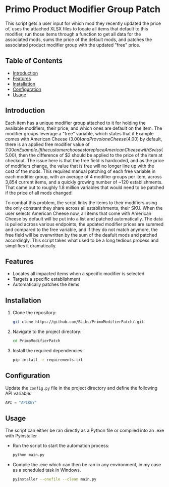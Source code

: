 # Primo Product Modifier Group Patch

This script gets a user input for which mod they recently updated the price of, uses the attached XLSX files to locate all items that default to this modifier, run those items through a function to get all data for the associated mods, sums the price of the default mods, and patches the associated product modifier group with the updated "free" price.

## Table of Contents

- [Introduction](#introduction)
- [Features](#features)
- [Installation](#installation)
- [Configuration](#configuration)
- [Usage](#usage)

## Introduction

Each item has a unique modifier group attached to it for holding the available modifiers, their price, and which ones are default on the item. The modifier groups leverage a "free" variable, which states that if Example comes with American Cheese ($3.00) and Provolone Cheese ($4.00) by default, there is an applied free modifier value of $7.00 on Example. If the customer chooses to replace American Cheese with Swiss ($5.00), then the difference of $2 should be applied to the price of the item at checkout. The issue here is that the free field is hardcoded, and as the price of modifiers change, the value that is free will no longer line up with the cost of the mods. This required manual patching of each free variable in each modifier group, with an average of 4 modifier groups per item, across 3,854 current items, and a quickly growing number of ~120 establishments. That came out to roughly 1.8 million variables that would need to be patched if the price of all mods changed! 

To combat this problem, the script links the items to their modifiers using the only constant they share across all establishments, their SKU. When the user selects American Cheese now, all items that come with American Cheese by default will be put into a list and patched automatically. The data is pulled across various endpoints, the updated modifier prices are summed and compared to the free variable, and if they do not match anymore, the free field will be overwritten by the sum of the deafult mods and patched accordingly. This script takes what used to be a long tedious process and simplifies it dramatically. 

## Features

- Locates all impacted items when a specific modifier is selected
- Targets a specific establishment
- Automatically patches the items 

## Installation

1. Clone the repository:
    ```sh
    git clone https://github.com/BLibs/PrimoModifierPatch/.git
    ```
2. Navigate to the project directory:
    ```sh
    cd PrimoModifierPatch
    ```
3. Install the required dependencies:
    ```sh
    pip install -r requirements.txt
    ```

## Configuration

Update the `config.py` file in the project directory and define the following API variable:

```python
API = "APIKEY"
```

## Usage 

The script can either be ran directly as a Python file or compiled into an .exe with Pyinstaller
- Run the script to start the automation process:
    ```sh
    python main.py
    ```
- Compile the .exe which can then be ran in any environment, in my case as a scheduled task in Windows.
    ```sh
    pyinstaller --onefile --clean main.py

